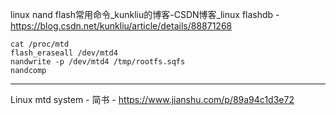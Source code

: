 linux nand flash常用命令_kunkliu的博客-CSDN博客_linux flashdb - https://blog.csdn.net/kunkliu/article/details/88871268

```
cat /proc/mtd
flash_eraseall /dev/mtd4
nandwrite -p /dev/mtd4 /tmp/rootfs.sqfs
nandcomp 
```

---

Linux mtd system - 简书 - https://www.jianshu.com/p/89a94c1d3e72